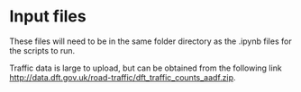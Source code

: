 # Input files

These files will need to be in the same folder directory as the .ipynb files for the scripts to run.

Traffic data is large to upload, but can be obtained from the following link http://data.dft.gov.uk/road-traffic/dft_traffic_counts_aadf.zip.
